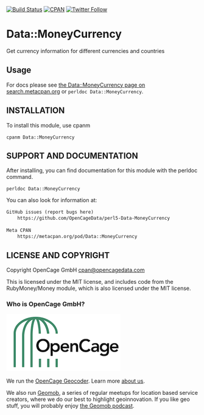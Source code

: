 [![Build Status](https://travis-ci.org/OpenCageData/perl5-Data-MoneyCurrency.svg?branch=master)](https://travis-ci.org/OpenCageData/perl5-Data-MoneyCurrency)
[![CPAN](https://img.shields.io/cpan/v/Data-MoneyCurrency.svg?style=flat-square)](https://metacpan.org/pod/Data::MoneyCurrency)
[![Twitter Follow](https://img.shields.io/twitter/follow/OpenCage?label=Follow%20OpenCage&style=social)](https://twitter.com/opencage)

# Data::MoneyCurrency

Get currency information for different currencies and countries

## Usage

For docs please see [the Data::MoneyCurrency page on search.metacpan.org](https://metacpan.org/pod/Data::MoneyCurrency)
or `perldoc Data::MoneyCurrency`.

## INSTALLATION

To install this module, use cpanm

	cpanm Data::MoneyCurrency

## SUPPORT AND DOCUMENTATION

After installing, you can find documentation for this module with the
perldoc command.

    perldoc Data::MoneyCurrency

You can also look for information at:

    GitHub issues (report bugs here)
        https://github.com/OpenCageData/perl5-Data-MoneyCurrency

    Meta CPAN
        https://metacpan.org/pod/Data::MoneyCurrency


## LICENSE AND COPYRIGHT

Copyright OpenCage GmbH
<cpan@opencagedata.com>

This is licensed under the MIT license, and includes code from the
RubyMoney/Money module, which is also licensed under the MIT license.

### Who is OpenCage GmbH?

<a href="https://opencagedata.com"><img src="opencage_logo_300_150.png"></a>

We run the [OpenCage Geocoder](https://opencagedata.com). Learn more [about us](https://opencagedata.com/about). 

We also run [Geomob](https://thegeomob.com), a series of regular meetups for location based service creators, where we do our best to highlight geoinnovation. If you like geo stuff, you will probably enjoy [the Geomob podcast](https://thegeomob.com/podcast/).
